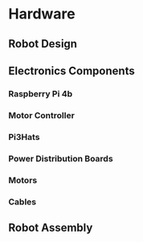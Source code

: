 # Hardware

## Robot Design

## Electronics Components

### Raspberry Pi 4b

### Motor Controller

### Pi3Hats

### Power Distribution Boards

### Motors

### Cables

## Robot Assembly